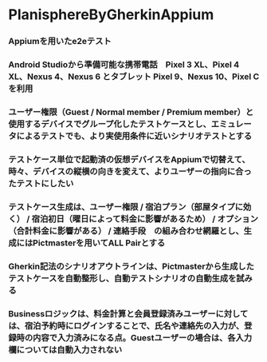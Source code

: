 # PlanisphereByGherkinAppium
### Appiumを用いたe2eテスト
### Android Studioから準備可能な携帯電話　Pixel 3 XL、Pixel 4 XL、Nexus 4、Nexus 6 とタブレット Pixel 9、Nexus 10、Pixel Cを利用
### ユーザー権限（Guest / Normal member / Premium member）と使用するデバイスでグループ化したテストケースとし、エミュレータによるテストでも、より実使用条件に近いシナリオテストとする
### テストケース単位で起動済の仮想デバイスをAppiumで切替えて、時々、デバイスの縦横の向きを変えて、よりユーザーの指向に合ったテストにしたい
### テストケース生成は、ユーザー権限 / 宿泊プラン（部屋タイプに効く） / 宿泊初日（曜日によって料金に影響があるため） / オプション（合計料金に影響がある） / 連絡手段　の組み合わせ網羅とし、生成にはPictmasterを用いてALL Pairとする
### Gherkin記法のシナリオアウトラインは、Pictmasterから生成したテストケースを自動整形し、自動テストシナリオの自動生成を試みる
### Businessロジックは、料金計算と会員登録済みユーザーに対しては、宿泊予約時にログインすることで、氏名や連絡先の入力が、登録時の内容で入力済みになる点。Guestユーザーの場合は、各入力欄については自動入力されない
